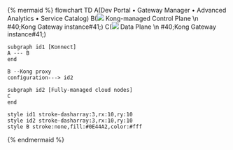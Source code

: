 <!--vale off -->
{% mermaid %} 
flowchart TD
    A(Dev Portal &bull; Gateway Manager &bull; Advanced Analytics &bull; Service Catalog)
    B(<img src="/assets/logos/KogoBlue.svg" style="max-height:20px"> Kong-managed Control Plane \n #40;Kong Gateway instance#41;)
    C(<img src="/assets/logos/KogoBlue.svg" style="max-height:20px"> Data Plane \n #40;Kong Gateway instance#41;)

    subgraph id1 [Konnect]
    A --- B
    end

    B --Kong proxy 
    configuration---> id2

    subgraph id2 [Fully-managed cloud nodes]
    C
    end

    style id1 stroke-dasharray:3,rx:10,ry:10
    style id2 stroke-dasharray:3,rx:10,ry:10
    style B stroke:none,fill:#0E44A2,color:#fff
{% endmermaid %}
<!-- vale on-->
